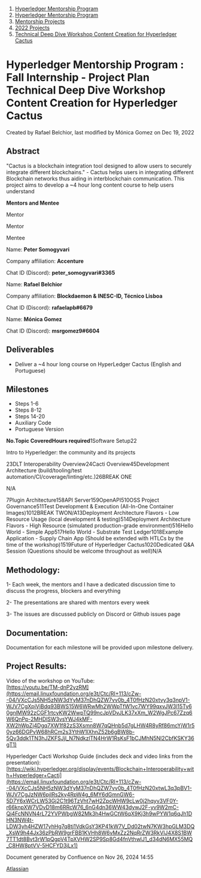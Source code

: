 1. [Hyperledger Mentorship Program](index.html)
2. [Hyperledger Mentorship Program](Hyperledger-Mentorship-Program_21954571.html)
3. [Mentorship Projects](Mentorship-Projects_21954604.html)
4. [2022 Projects](2022-Projects_21954800.html)
5. [Technical Deep Dive Workshop Content Creation for Hyperledger Cactus](Technical-Deep-Dive-Workshop-Content-Creation-for-Hyperledger-Cactus_21954844.html)

# Hyperledger Mentorship Program : Fall Internship - Project Plan Technical Deep Dive Workshop Content Creation for Hyperledger Cactus

Created by Rafael Belchior, last modified by Mónica Gomez on Dec 19, 2022

## **Abstract**

"Cactus is a blockchain integration tool designed to allow users to securely integrate different blockchains." - Cactus helps users in integrating different Blockchain networks thus aiding in interblockchain communication. This project aims to develop a ~4 hour long content course to help users understand

**Mentors and Mentee**

Mentor

Mentor

Mentee

Name: **Peter Somogyvari**

Company affiliation: **Accenture**

Chat ID (Discord): **peter\_somogyvari#3365**

Name: **Rafael Belchior**

Company affiliation: **Blockdaemon &amp; INESC-ID, Técnico Lisboa**

Chat ID (Discord): **rafaelapb#6679**

Name: **Mónica Gomez**

Chat ID (Discord): **msrgomez9#6604**

## **Deliverables**

- Deliver a ~4 hour long course on HyperLedger Cactus (English and Portuguese)

## **Milestones**

- Steps 1-6
- Steps 8-12
- Steps 14-20
- Auxiliary Code
- Portuguese Version

**No.****Topic Covered****Hours required**1Software Setup22

Intro to Hyperledger: the community and its projects

23DLT Interoperability Overview24Cacti Overview45Development Architecture (build/tooling/test automation/CI/coverage/linting/etc.)26BREAK ONE

N/A

7Plugin Architecture158API Server159OpenAPI510OSS Project Governance511Test Development &amp; Execution (All-In-One Container Images)1012BREAK TWON/A13Deployment Architecture Flavors - Low Resource Usage (local development &amp; testing)514Deployment Architecture Flavors - High Resource (simulated production-grade environment)516Hello World - Simple App517Hello World - Substrate Test Ledger1018Example Application - Supply Chain App (Should be extended with HTLCs by the time of the workshop)1519Future of Hyperledger Cactus1020Dedicated Q&amp;A Session (Questions should be welcome throughout as well)N/A

## **Methodology:**

1- Each week, the mentors and I have a dedicated discussion time to discuss the progress, blockers and everything

2- The presentations are shared with mentors every week

3- The issues are discussed publicly on Discord or Github issues page

## **Documentation:**

Documentation for each milestone will be provided upon milestone delivery.

## **Project Results:**

Video of the workshop on YouTube:  
[https://youtu.be/TM-dnP2yzRM](https://email.linuxfoundation.org/e3t/Ctc/RI+113/cZw--04/VXcCJs5NH5zNW3dYyM37nDhQZW7vv0b_4T0fHzN20xtvy3q3npV1-WJV7CgXpjVjBdq93BWS15W6WRwMh2WWpTfW1vc7WY99qxvJW3l15Ty60gnlMW92zCGF1rtcyKW2WwpTQ99ncJpVDvJLK37xXm_W2WgJPc67Zzq6W6QnPp-2MHDlSW3vsYWJ4kMF-XW2hWpZj4Dgq7XW1f82zS3Xsmn8W7qQHnb5d7gLHW4R8yRf86mcYjW1r50yz66DGPvW68hRCm2s3YthW1lXhnZ52b6gBW8b-5Qv3ddk1TN3hJZKFSJjl_N7NdkzlTN4HrW1RsKsF1bCJMhN5Nl2CbfKSKY36gT1)

Hyperledger Cacti Workshop Guide (includes deck and video links from the presentation):  
[https://wiki.hyperledger.org/display/events/Blockchain+Interoperability+with+Hyperledger+Cacti](https://email.linuxfoundation.org/e3t/Ctc/RI+113/cZw--04/VXcCJs5NH5zNW3dYyM37nDhQZW7vv0b_4T0fHzN20xtwL3q3pBV1-WJV7CgJzNW6pjlRs2ky4RpW4g_6MY6dGmnGW6-5D7Y6xWCrLW53Gj2C1t96TzVht7wH2ZpcWHW9cLw0j2hqyv3VF0Y-r66knpXW7VDvD18m6RRcW76_6nG4dn36WW43dywJ2F-yv9W2mC-Qj4FcNNVN4rL72YVPWbgW82Mk3h4HwGCtW6qX9Kj3h9wPYW1q6qJh1DHN3NW4t-LDW3yh4HZW17yhHg7q8tj1VdkGsY3KP41kW7V_Dd02twN7KW3hpGLM3DQ_XsW9h44Jx36zPbRW9grFBB1KVHh8W6vMxZz2NqRrZW3RkVlJ4X8S1BW7TT1dt8Bvt3rW1pQgpV4TpXVHW2SP9Sp8Gd4fnVthwlJ1_d34dN6MX55MQ_C8HW8ptVV-5HCFYD3jLx1)

Document generated by Confluence on Nov 26, 2024 14:55

[Atlassian](http://www.atlassian.com/)
